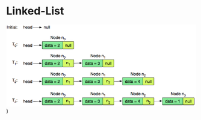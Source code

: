 # Linked-List

![alt text](https://github.com/JandaghianAmin/Linked-List/blob/main/1456961238-28488bfa0d-LinkedListExplanation.png))

